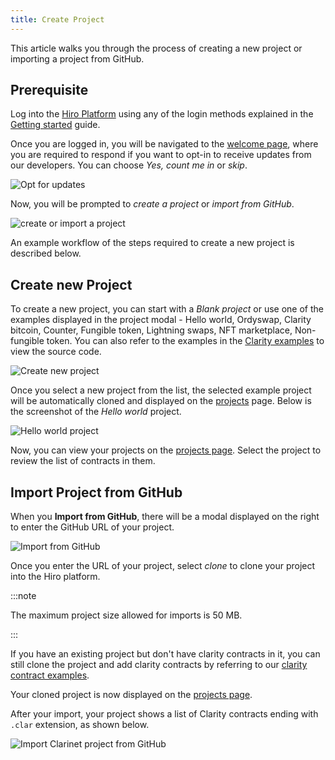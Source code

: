 ```yaml
---
title: Create Project
---
```


This article walks you through the process of creating a new project or importing a project from GitHub.

## Prerequisite

Log into the [Hiro Platform](https://platform.hiro.so/) using any of the login methods explained in the [Getting started](getting-started.md) guide.

Once you are logged in, you will be navigated to the [welcome page](https://platform.hiro.so), where you are required to respond if you want to opt-in to receive updates from our developers. You can choose *Yes, count me in* or *skip*.

![Opt for updates](images/opt-for-updates.png)

Now, you will be prompted to *create a project* or *import from GitHub*.

![create or import a project](images/create-or-import-project.png)


An example workflow of the steps required to create a new project is described below.

## Create new Project

To create a new project, you can start with a *Blank project* or use one of the examples displayed in the project modal - Hello world, Ordyswap, Clarity bitcoin, Counter, Fungible token, Lightning swaps, NFT marketplace, Non-fungible token. You can also refer to the examples in the [Clarity examples](https://github.com/hirosystems/clarity-examples/tree/main/examples) to view the source code.

![Create new project](images/create-new-project.jpeg)

Once you select a new project from the list, the selected example project will be automatically cloned and displayed on the [projects](https://platform.hiro.so) page. Below is the screenshot of the *Hello world* project.

![Hello world project](images/hello-world-project.png)

Now, you can view your projects on the [projects page](https://platform.hiro.so). Select the project to review the list of contracts in them.

## Import Project from GitHub

When you **Import from GitHub**, there will be a modal displayed on the right to enter the GitHub URL of your project.

![Import from GitHub](images/import-from-github.jpeg)

Once you enter the URL of your project, select *clone* to clone your project into the Hiro platform.

:::note

The maximum project size allowed for imports is 50 MB.

:::

If you have an existing project but don't have clarity contracts in it, you can still clone the project and add clarity contracts by referring to our [clarity contract examples](contract-examples.md).

Your cloned project is now displayed on the [projects page](https://platform.hiro.so).

After your import, your project shows a list of Clarity contracts ending with `.clar` extension, as shown below. 

![Import Clarinet project from GitHub](images/import-clarinet-project.png)
